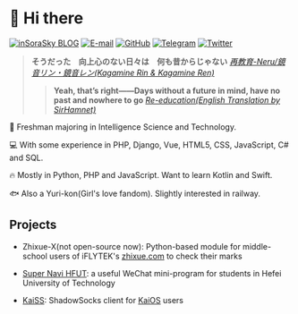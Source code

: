 # 👋 Hi there

[![inSoraSky BLOG](https://img.shields.io/badge/inSoraSky-BLOG-green.svg)](https://www.sorasky.in/)
[![E-mail](https://img.shields.io/badge/Email-me@sorasky.in-yellow.svg)](mailto:me@sorasky.in)
[![GitHub](https://img.shields.io/badge/GitHub-insorasky-deep.svg)](https://github.com/insorasky)
[![Telegram](https://img.shields.io/badge/Telegram-@TheresaJune-orange.svg)](https://t.me/TheresaJune)
[![Twitter](https://img.shields.io/badge/Twitter-@Sora96505735-blue.svg)](https://twitter.com/Sora96505735)

> **そうだった　向上心のない日々は　何も昔からじゃない** [*再教育-Neru/鏡音リン・鏡音レン(Kagamine Rin & Kagamine Ren)*](https://www.bilibili.com/video/BV1Hx411F75U?from=search&seid=8672443326882378745)
>> **Yeah, that’s right——Days without a future in mind, have no past and nowhere to go** [*Re-education(English Translation by SirHamnet)*](https://www.youtube.com/watch?v=0hkCTnMbFGo)

🤖 Freshman majoring in Intelligence Science and Technology.

💻 With some experience in PHP, Django, Vue, HTML5, CSS, JavaScript, C# and SQL.

🔥 Mostly in Python, PHP and JavaScript. Want to learn Kotlin and Swift.

🐟 Also a Yuri-kon(Girl's love fandom). Slightly interested in railway.

## Projects

- Zhixue-X(not open-source now): Python-based module for middle-school users of iFLYTEK's [zhixue.com](http://www.zhixue.com/) to check their marks

- [Super Navi HFUT](https://github.com/insorasky/super-navi-hfut-django): a useful WeChat mini-program for students in Hefei University of Technology

- [KaiSS](https://github.com/insorasky/KaiSS): ShadowSocks client for [KaiOS](https://www.kaiostech.com/) users
